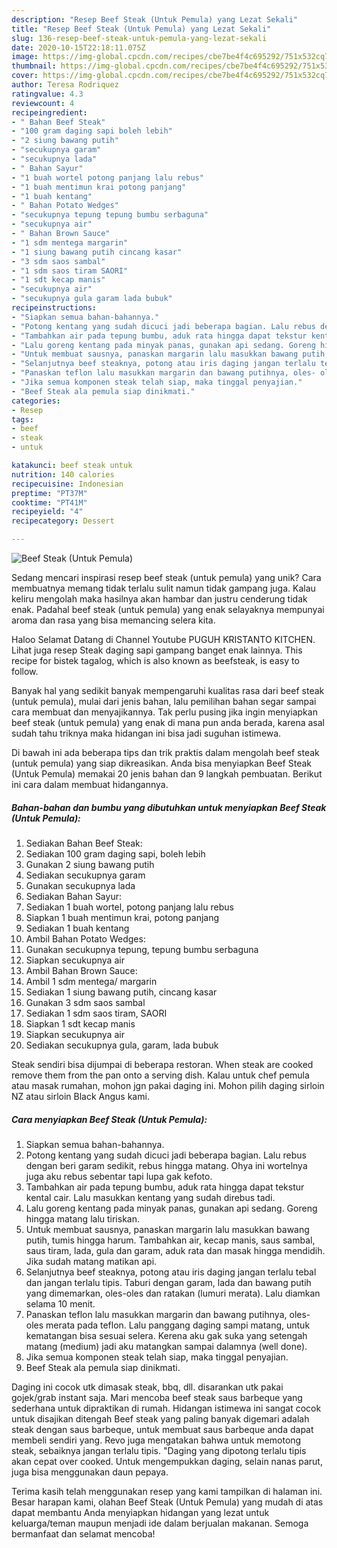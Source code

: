 ```yaml
---
description: "Resep Beef Steak (Untuk Pemula) yang Lezat Sekali"
title: "Resep Beef Steak (Untuk Pemula) yang Lezat Sekali"
slug: 136-resep-beef-steak-untuk-pemula-yang-lezat-sekali
date: 2020-10-15T22:18:11.075Z
image: https://img-global.cpcdn.com/recipes/cbe7be4f4c695292/751x532cq70/beef-steak-untuk-pemula-foto-resep-utama.jpg
thumbnail: https://img-global.cpcdn.com/recipes/cbe7be4f4c695292/751x532cq70/beef-steak-untuk-pemula-foto-resep-utama.jpg
cover: https://img-global.cpcdn.com/recipes/cbe7be4f4c695292/751x532cq70/beef-steak-untuk-pemula-foto-resep-utama.jpg
author: Teresa Rodriquez
ratingvalue: 4.3
reviewcount: 4
recipeingredient:
- " Bahan Beef Steak"
- "100 gram daging sapi boleh lebih"
- "2 siung bawang putih"
- "secukupnya garam"
- "secukupnya lada"
- " Bahan Sayur"
- "1 buah wortel potong panjang lalu rebus"
- "1 buah mentimun krai potong panjang"
- "1 buah kentang"
- " Bahan Potato Wedges"
- "secukupnya tepung tepung bumbu serbaguna"
- "secukupnya air"
- " Bahan Brown Sauce"
- "1 sdm mentega margarin"
- "1 siung bawang putih cincang kasar"
- "3 sdm saos sambal"
- "1 sdm saos tiram SAORI"
- "1 sdt kecap manis"
- "secukupnya air"
- "secukupnya gula garam lada bubuk"
recipeinstructions:
- "Siapkan semua bahan-bahannya."
- "Potong kentang yang sudah dicuci jadi beberapa bagian. Lalu rebus dengan beri garam sedikit, rebus hingga matang. Ohya ini wortelnya juga aku rebus sebentar tapi lupa gak kefoto."
- "Tambahkan air pada tepung bumbu, aduk rata hingga dapat tekstur kental cair. Lalu masukkan kentang yang sudah direbus tadi."
- "Lalu goreng kentang pada minyak panas, gunakan api sedang. Goreng hingga matang lalu tiriskan."
- "Untuk membuat sausnya, panaskan margarin lalu masukkan bawang putih, tumis hingga harum. Tambahkan air, kecap manis, saus sambal, saus tiram, lada, gula dan garam, aduk rata dan masak hingga mendidih. Jika sudah matang matikan api."
- "Selanjutnya beef steaknya, potong atau iris daging jangan terlalu tebal dan jangan terlalu tipis. Taburi dengan garam, lada dan bawang putih yang dimemarkan, oles-oles dan ratakan (lumuri merata). Lalu diamkan selama 10 menit."
- "Panaskan teflon lalu masukkan margarin dan bawang putihnya, oles- oles merata pada teflon. Lalu panggang daging sampi matang, untuk kematangan bisa sesuai selera. Kerena aku gak suka yang setengah matang (medium) jadi aku matangkan sampai dalamnya (well done)."
- "Jika semua komponen steak telah siap, maka tinggal penyajian."
- "Beef Steak ala pemula siap dinikmati."
categories:
- Resep
tags:
- beef
- steak
- untuk

katakunci: beef steak untuk 
nutrition: 140 calories
recipecuisine: Indonesian
preptime: "PT37M"
cooktime: "PT41M"
recipeyield: "4"
recipecategory: Dessert

---
```



![Beef Steak (Untuk Pemula)](https://img-global.cpcdn.com/recipes/cbe7be4f4c695292/751x532cq70/beef-steak-untuk-pemula-foto-resep-utama.jpg)

Sedang mencari inspirasi resep beef steak (untuk pemula) yang unik? Cara membuatnya memang tidak terlalu sulit namun tidak gampang juga. Kalau keliru mengolah maka hasilnya akan hambar dan justru cenderung tidak enak. Padahal beef steak (untuk pemula) yang enak selayaknya mempunyai aroma dan rasa yang bisa memancing selera kita.

Haloo Selamat Datang di Channel Youtube PUGUH KRISTANTO KITCHEN. Lihat juga resep Steak daging sapi gampang banget enak lainnya. This recipe for bistek tagalog, which is also known as beefsteak, is easy to follow.

Banyak hal yang sedikit banyak mempengaruhi kualitas rasa dari beef steak (untuk pemula), mulai dari jenis bahan, lalu pemilihan bahan segar sampai cara membuat dan menyajikannya. Tak perlu pusing jika ingin menyiapkan beef steak (untuk pemula) yang enak di mana pun anda berada, karena asal sudah tahu triknya maka hidangan ini bisa jadi suguhan istimewa.


Di bawah ini ada beberapa tips dan trik praktis dalam mengolah beef steak (untuk pemula) yang siap dikreasikan. Anda bisa menyiapkan Beef Steak (Untuk Pemula) memakai 20 jenis bahan dan 9 langkah pembuatan. Berikut ini cara dalam membuat hidangannya.

<!--inarticleads1-->

##### Bahan-bahan dan bumbu yang dibutuhkan untuk menyiapkan Beef Steak (Untuk Pemula):

1. Sediakan  Bahan Beef Steak:
1. Sediakan 100 gram daging sapi, boleh lebih
1. Gunakan 2 siung bawang putih
1. Sediakan secukupnya garam
1. Gunakan secukupnya lada
1. Sediakan  Bahan Sayur:
1. Sediakan 1 buah wortel, potong panjang lalu rebus
1. Siapkan 1 buah mentimun krai, potong panjang
1. Sediakan 1 buah kentang
1. Ambil  Bahan Potato Wedges:
1. Gunakan secukupnya tepung, tepung bumbu serbaguna
1. Siapkan secukupnya air
1. Ambil  Bahan Brown Sauce:
1. Ambil 1 sdm mentega/ margarin
1. Sediakan 1 siung bawang putih, cincang kasar
1. Gunakan 3 sdm saos sambal
1. Sediakan 1 sdm saos tiram, SAORI
1. Siapkan 1 sdt kecap manis
1. Siapkan secukupnya air
1. Sediakan secukupnya gula, garam, lada bubuk


Steak sendiri bisa dijumpai di beberapa restoran. When steak are cooked remove them from the pan onto a serving dish. Kalau untuk chef pemula atau masak rumahan, mohon jgn pakai daging ini. Mohon pilih daging sirloin NZ atau sirloin Black Angus kami. 

<!--inarticleads2-->

##### Cara menyiapkan Beef Steak (Untuk Pemula):

1. Siapkan semua bahan-bahannya.
1. Potong kentang yang sudah dicuci jadi beberapa bagian. Lalu rebus dengan beri garam sedikit, rebus hingga matang. Ohya ini wortelnya juga aku rebus sebentar tapi lupa gak kefoto.
1. Tambahkan air pada tepung bumbu, aduk rata hingga dapat tekstur kental cair. Lalu masukkan kentang yang sudah direbus tadi.
1. Lalu goreng kentang pada minyak panas, gunakan api sedang. Goreng hingga matang lalu tiriskan.
1. Untuk membuat sausnya, panaskan margarin lalu masukkan bawang putih, tumis hingga harum. Tambahkan air, kecap manis, saus sambal, saus tiram, lada, gula dan garam, aduk rata dan masak hingga mendidih. Jika sudah matang matikan api.
1. Selanjutnya beef steaknya, potong atau iris daging jangan terlalu tebal dan jangan terlalu tipis. Taburi dengan garam, lada dan bawang putih yang dimemarkan, oles-oles dan ratakan (lumuri merata). Lalu diamkan selama 10 menit.
1. Panaskan teflon lalu masukkan margarin dan bawang putihnya, oles- oles merata pada teflon. Lalu panggang daging sampi matang, untuk kematangan bisa sesuai selera. Kerena aku gak suka yang setengah matang (medium) jadi aku matangkan sampai dalamnya (well done).
1. Jika semua komponen steak telah siap, maka tinggal penyajian.
1. Beef Steak ala pemula siap dinikmati.


Daging ini cocok utk dimasak steak, bbq, dll. disarankan utk pakai gojek/grab instant saja. Mari mencoba beef steak saus barbeque yang sederhana untuk dipraktikan di rumah. Hidangan istimewa ini sangat cocok untuk disajikan ditengah Beef steak yang paling banyak digemari adalah steak dengan saus barbeque, untuk membuat saus barbeque anda dapat membeli sendiri yang. Revo juga mengatakan bahwa untuk memotong steak, sebaiknya jangan terlalu tipis. &#34;Daging yang dipotong terlalu tipis akan cepat over cooked. Untuk mengempukkan daging, selain nanas parut, juga bisa menggunakan daun pepaya. 

Terima kasih telah menggunakan resep yang kami tampilkan di halaman ini. Besar harapan kami, olahan Beef Steak (Untuk Pemula) yang mudah di atas dapat membantu Anda menyiapkan hidangan yang lezat untuk keluarga/teman maupun menjadi ide dalam berjualan makanan. Semoga bermanfaat dan selamat mencoba!
